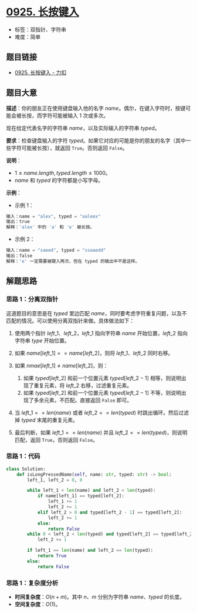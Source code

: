 # [0925. 长按键入](https://leetcode.cn/problems/long-pressed-name/)

- 标签：双指针、字符串
- 难度：简单

## 题目链接

- [0925. 长按键入 - 力扣](https://leetcode.cn/problems/long-pressed-name/)

## 题目大意

**描述**：你的朋友正在使用键盘输入他的名字 $name$。偶尔，在键入字符时，按键可能会被长按，而字符可能被输入 $1$ 次或多次。

现在给定代表名字的字符串 $name$，以及实际输入的字符串 $typed$。

**要求**：检查键盘输入的字符 $typed$。如果它对应的可能是你的朋友的名字（其中一些字符可能被长按），就返回 `True`。否则返回 `False`。

**说明**：

- $1 \le name.length, typed.length \le 1000$。
- $name$ 和 $typed$ 的字符都是小写字母。

**示例**：

- 示例 1：

```python
输入：name = "alex", typed = "aaleex"
输出：true
解释：'alex' 中的 'a' 和 'e' 被长按。
```

- 示例 2：

```python
输入：name = "saeed", typed = "ssaaedd"
输出：false
解释：'e' 一定需要被键入两次，但在 typed 的输出中不是这样。
```

## 解题思路

### 思路 1：分离双指针

这道题目的意思是在 $typed$ 里边匹配 $name$，同时要考虑字符重复问题，以及不匹配的情况。可以使用分离双指针来做。具体做法如下：

1. 使用两个指针 $left\_1$、$left\_2$，$left\_1$ 指向字符串 $name$ 开始位置，$left\_2$ 指向字符串 $type$ 开始位置。
2. 如果 $name[left\_1] == name[left\_2]$，则将 $left\_1$、$left\_2$ 同时右移。
3. 如果 $nmae[left\_1] \ne name[left\_2]$，则：
   1. 如果 $typed[left\_2]$ 和前一个位置元素 $typed[left\_2 - 1]$ 相等，则说明出现了重复元素，将 $left\_2$ 右移，过滤重复元素。
   2. 如果 $typed[left\_2]$ 和前一个位置元素 $typed[left\_2 - 1]$ 不等，则说明出现了多余元素，不匹配。直接返回 `False` 即可。

4. 当 $left\_1 == len(name)$ 或者 $left\_2 == len(typed)$ 时跳出循环。然后过滤掉 $typed$ 末尾的重复元素。
5. 最后判断，如果 $left\_1 == len(name)$ 并且 $left\_2 == len(typed)$，则说明匹配，返回 `True`，否则返回 `False`。

### 思路 1：代码

```python
class Solution:
    def isLongPressedName(self, name: str, typed: str) -> bool:
        left_1, left_2 = 0, 0

        while left_1 < len(name) and left_2 < len(typed):
            if name[left_1] == typed[left_2]:
                left_1 += 1
                left_2 += 1
            elif left_2 > 0 and typed[left_2 - 1] == typed[left_2]:
                left_2 += 1
            else:
                return False
        while 0 < left_2 < len(typed) and typed[left_2] == typed[left_2 - 1]:
            left_2 += 1

        if left_1 == len(name) and left_2 == len(typed):
            return True
        else:
            return False
```

### 思路 1：复杂度分析

- **时间复杂度**：$O(n + m)$。其中 $n$、$m$ 分别为字符串 $name$、$typed$ 的长度。
- **空间复杂度**：$O(1)$。

